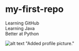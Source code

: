 # my-first-repo
Learning GitHub<br/>
Learning Java<br/>
Better at Python

![alt text](https://github.com/Willow-777/my-first-repo/blob/profile-picture/smgkijs3n5jd1.jpg?raw=true)
"Added profile picture."